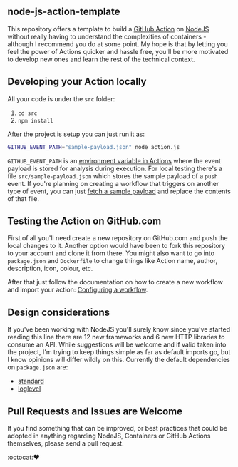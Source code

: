 ## node-js-action-template

This repository offers a template to build a [GitHub Action](https://docs.github.com/en/actions) on [NodeJS](http://nodejs.org/) without really having to understand the complexities of containers - although I recommend you do at some point. My hope is that by letting you feel the power of Actions quicker and hassle free, you'll be more motivated to develop new ones and learn the rest of the technical context.           
 
## Developing your Action locally

All your code is under the `src` folder:

 1. `cd src`
 2. `npm install`

After the project is setup you can just run it as: 

```bash
GITHUB_EVENT_PATH="sample-payload.json" node action.js
```

`GITHUB_EVENT_PATH` is an [environment variable in Actions](https://docs.github.com/en/actions/learn-github-actions/variables) where the event payload is stored for analysis during execution. For local testing there's a file `src/sample-payload.json` which stores the sample payload of a `push` event. If you're planning on creating a workflow that triggers on another type of event, you can just [fetch a sample payload](https://docs.github.com/en/developers/webhooks-and-events/webhook-events-and-payloads) and replace the contents of that file.  

 
## Testing the Action on GitHub.com

First of all you'll need create a new repository on GitHub.com and push the local changes to it. Another option would have been to fork this repository to your account and clone it from there. You might also want to go into `package.json` and `Dockerfile` to change things like Action name, author, description, icon, colour, etc.

After that just follow the documentation on how to create a new workflow and import your action: [Configuring a workflow](https://docs.github.com/en/actions/using-workflows).

## Design considerations

If you've been working with NodeJS you'll surely know since you've started reading this line there are 12 new frameworks and 6 new HTTP libraries to consume an API. While suggestions will be welcome and if valid taken into the project, I'm trying to keep things simple as far as default imports go, but I know opinions will differ wildly on this. Currently the default dependencies on `package.json` are:

 - [standard](https://github.com/standard/standard)  
 - [loglevel](https://github.com/pimterry/loglevel)

## Pull Requests and Issues are Welcome

If you find something that can be improved, or best practices that could be adopted in anything regarding NodeJS, Containers or GitHub Actions themselves, please send a pull request.

:octocat::heart:
